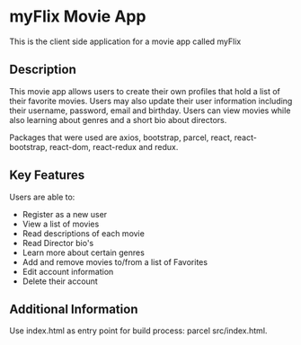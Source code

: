 <h1>myFlix Movie App </h1>

This is the client side application for a movie app called myFlix

<h2>Description</h2>

This movie app allows users to create their own profiles that hold a list of their favorite movies. Users may also update their user information including their username, password, email and birthday. Users can view movies while also learning about genres and a short bio about directors. 
 
Packages that were used are axios, bootstrap, parcel, react, react-bootstrap, react-dom, react-redux and redux.

<h2>Key Features</h2>
Users are able to: 
<ul>
  <li>Register as a new user</li>
  <li>View a list of movies</li>
  <li>Read descriptions of each movie</li>
  <li>Read Director bio's</li>
  <li>Learn more about certain genres</li>
  <li>Add and remove movies to/from a list of Favorites</li>
  <li>Edit account information</li>
  <li>Delete their account</li>
</ul>

<h2>Additional Information</h2>

Use index.html as entry point for build process: parcel src/index.html.
